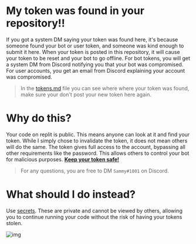 # My token was found in your repository!!
If you got a system DM saying your token was found here, it's because someone found your bot or user token, and someone was kind enough to submit it here.
When your token is posted in this repository, it will cause your token to be reset and your bot to go offline. For bot tokens, you will get a system DM from Discord notifying you that your bot was compromised. For user accounts, you get an email from Discord explaining your account was compromised.

> In the [tokens.md](https://github.com/SammyWhamy/invalidate-tokens/blob/main/tokens.md) file you can see where where your token was found, make sure your don't post your new token here again.

# Why do this?
Your code on replit is public. This means anyone can look at it and find your token. While I simply chose to invalidate the token, it does not mean others will do the same. The token gives full access to the account, bypassing all other requirements like the password. This allows others to control your bot for malicious purposes.
**[Keep your token safe!](https://discord.com/developers/docs/getting-started#configuring-a-bot:~:text=Bot%20tokens%20are%20used%20to%20authorize%20API%20requests%20and%20carry%20all%20of%20your%20bot%20user%E2%80%99s%20permissions%2C%20making%20them%20highly%20sensitive.%20Make%20sure%20to%20never%20share%20your%20token%20or%20check%20it%20into%20any%20kind%20of%20version%20control.)**

> For any questions, you are free to DM `Sammy#1001` on Discord.

# What should I do instead?
Use [secrets](https://blog.replit.com/secrets). These are private and cannot be viewed by others, allowing you to continue running your code without the risk of having your tokens stolen.

![img](https://cdn.discordapp.com/attachments/878930307401781289/985444531614912572/ezgif-2-fb82e6d2dc.gif)
